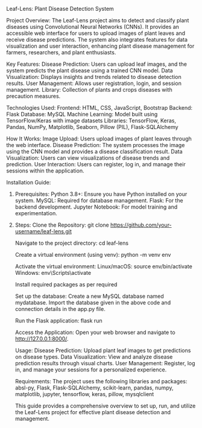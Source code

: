 Leaf-Lens: Plant Disease Detection System

Project Overview:
The Leaf-Lens project aims to detect and classify plant diseases using Convolutional Neural Networks (CNNs). It provides an accessible web interface for users to upload images of plant leaves and receive disease predictions. The system also integrates features for data visualization and user interaction, enhancing plant disease management for farmers, researchers, and plant enthusiasts.

Key Features:
Disease Prediction: Users can upload leaf images, and the system predicts the plant disease using a trained CNN model.
Data Visualization: Displays insights and trends related to disease detection results.
User Management: Allows user registration, login, and session management.
Library: Collection of plants and crops diseases with precaution measures.

Technologies Used:
Frontend: HTML, CSS, JavaScript, Bootstrap
Backend: Flask
Database: MySQL
Machine Learning: Model built using TensorFlow/Keras with image datasets
Libraries: TensorFlow, Keras, Pandas, NumPy, Matplotlib, Seaborn, Pillow (PIL), Flask-SQLAlchemy

How It Works:
Image Upload: Users upload images of plant leaves through the web interface.
Disease Prediction: The system processes the image using the CNN model and provides a disease classification result.
Data Visualization: Users can view visualizations of disease trends and prediction.
User Interaction: Users can register, log in, and manage their sessions within the application.

Installation Guide:
1. Prerequisites:
    Python 3.8+: Ensure you have Python installed on your system.
    MySQL: Required for database management.
    Flask: For the backend development.
    Jupyter Notebook: For model training and experimentation.
2. Steps:
    Clone the Repository:
    git clone https://github.com/your-username/leaf-lens.git
   
    Navigate to the project directory:
    cd leaf-lens
   
    Create a virtual environment (using venv):
    python -m venv env
   
    Activate the virtual environment:
    Linux/macOS: source env/bin/activate
    Windows: env\Scripts\activate
   
    Install required packages as per required
   
    Set up the database:
    Create a new MySQL database named mydatabase. Import the database given in the above code and connection details in the app.py file.

    Run the Flask application:
    flask run

    Access the Application:
    Open your web browser and navigate to http://127.0.0.1:8000/.

    Usage:
    Disease Prediction: Upload plant leaf images to get predictions on disease types.
    Data Visualization: View and analyze disease prediction results through visual charts.
    User Management: Register, log in, and manage your sessions for a personalized experience.
    
    Requirements: The project uses the following libraries and packages:
    absl-py, 
    Flask, 
    Flask-SQLAlchemy, 
    scikit-learn, 
    pandas, 
    numpy, 
    matplotlib, 
    jupyter, 
    tensorflow, 
    keras, 
    pillow, 
    mysqlclient

    This guide provides a comprehensive overview to set up, run, and utilize the Leaf-Lens project for effective plant disease detection and management.
